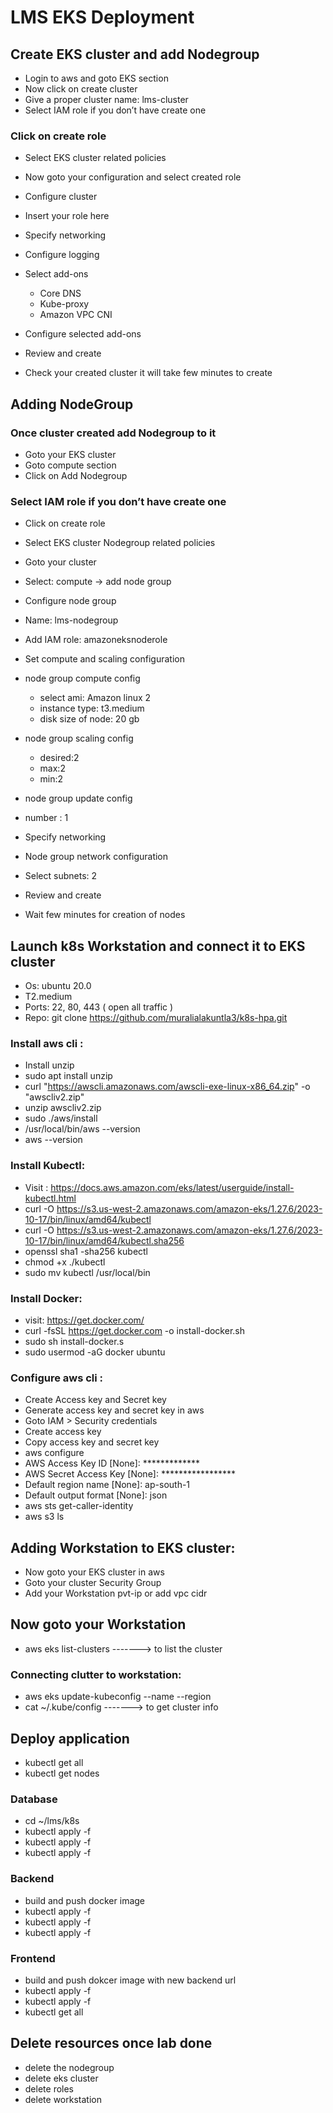# LMS EKS Deployment

## Create EKS cluster and add Nodegroup

- Login to aws and goto EKS section
- Now click on create cluster
- Give a proper cluster name: lms-cluster
- Select IAM role if you don’t have create one

### Click on create role 
- Select EKS cluster related policies
- Now goto your configuration and select created role
- Configure cluster
- Insert your role here

- Specify networking

- Configure logging

- Select add-ons
  - Core DNS
  - Kube-proxy
  - Amazon VPC CNI

- Configure selected add-ons
- Review and create
- Check your created cluster it will take few minutes to create

## Adding NodeGroup

### Once cluster created add Nodegroup to it
- Goto your EKS cluster
- Goto compute section
- Click on Add Nodegroup

### Select IAM role if you don’t have create one
- Click on create role 
- Select EKS cluster Nodegroup related policies

- Goto your cluster
- Select: compute -> add node group
- Configure node group
- Name: lms-nodegroup
- Add IAM role: amazoneksnoderole


- Set compute and scaling configuration
- node group  compute config
  - select ami: Amazon linux 2
  - instance type: t3.medium
  - disk size of node: 20 gb
- node group scaling config
  - desired:2
  - max:2
  - min:2
- node group update config
 - number : 1
- Specify networking
- Node group network configuration
- Select subnets: 2

- Review and create
- Wait few minutes for creation of nodes


## Launch k8s Workstation and connect it to EKS cluster
 - Os: ubuntu 20.0
 - T2.medium
 - Ports: 22, 80, 443 ( open all traffic )
- Repo: git clone https://github.com/muralialakuntla3/k8s-hpa.git
### Install aws cli :
- Install unzip
- sudo apt install unzip
- curl "https://awscli.amazonaws.com/awscli-exe-linux-x86_64.zip" -o "awscliv2.zip"
- unzip awscliv2.zip
- sudo ./aws/install
- /usr/local/bin/aws --version
- aws --version
### Install Kubectl:
- Visit : https://docs.aws.amazon.com/eks/latest/userguide/install-kubectl.html
- curl -O https://s3.us-west-2.amazonaws.com/amazon-eks/1.27.6/2023-10-17/bin/linux/amd64/kubectl
- curl -O https://s3.us-west-2.amazonaws.com/amazon-eks/1.27.6/2023-10-17/bin/linux/amd64/kubectl.sha256
- openssl sha1 -sha256 kubectl
- chmod +x ./kubectl
- sudo mv kubectl /usr/local/bin
### Install Docker:
- visit: https://get.docker.com/
- curl -fsSL https://get.docker.com -o install-docker.sh
- sudo sh install-docker.s
 - sudo usermod -aG docker ubuntu
### Configure aws cli :
- Create Access key and Secret key
- Generate access key and secret key in aws
- Goto IAM > Security credentials
- Create access key
- Copy access key and secret key
- aws configure
- AWS Access Key ID [None]: *************
- AWS Secret Access Key [None]: *****************
- Default region name [None]: ap-south-1
- Default output format [None]: json
- aws sts get-caller-identity
- aws s3 ls

## Adding Workstation to EKS cluster:
- Now goto your EKS cluster in aws
- Goto your cluster Security Group
- Add your Workstation pvt-ip or add vpc cidr

## Now goto your Workstation
- aws eks list-clusters   -------> to list the cluster
### Connecting clutter to workstation:
- aws eks update-kubeconfig --name <cluster name> --region <region name>
- cat ~/.kube/config    -------> to get cluster info

## Deploy application
- kubectl get all
- kubectl get nodes

### Database
- cd ~/lms/k8s
- kubectl apply -f
- kubectl apply -f
- kubectl apply -f

### Backend
- build and push docker image
- kubectl apply -f
- kubectl apply -f
- kubectl apply -f

### Frontend
- build and push dokcer image with new backend url
- kubectl apply -f
- kubectl apply -f
- kubectl get all

## Delete resources once lab done
- delete the nodegroup
- delete eks cluster
- delete roles
- delete workstation

